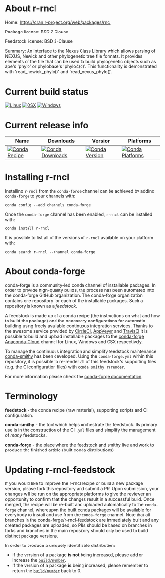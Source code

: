 About r-rncl
============

Home: https://cran.r-project.org/web/packages/rncl

Package license: BSD 2 Clause

Feedstock license: BSD 3-Clause

Summary: An interface to the Nexus Class Library which allows parsing of NEXUS, Newick and other phylogenetic tree file formats. It provides elements of the file that can be used to build phylogenetic objects such as ape's 'phylo' or phylobase's 'phylo4(d)'. This functionality is demonstrated with 'read_newick_phylo()' and 'read_nexus_phylo()'.



Current build status
====================

[![Linux](https://img.shields.io/circleci/project/github/conda-forge/r-rncl-feedstock/master.svg?label=Linux)](https://circleci.com/gh/conda-forge/r-rncl-feedstock)
[![OSX](https://img.shields.io/travis/conda-forge/r-rncl-feedstock/master.svg?label=macOS)](https://travis-ci.org/conda-forge/r-rncl-feedstock)
[![Windows](https://img.shields.io/appveyor/ci/conda-forge/r-rncl-feedstock/master.svg?label=Windows)](https://ci.appveyor.com/project/conda-forge/r-rncl-feedstock/branch/master)

Current release info
====================

| Name | Downloads | Version | Platforms |
| --- | --- | --- | --- |
| [![Conda Recipe](https://img.shields.io/badge/recipe-r--rncl-green.svg)](https://anaconda.org/conda-forge/r-rncl) | [![Conda Downloads](https://img.shields.io/conda/dn/conda-forge/r-rncl.svg)](https://anaconda.org/conda-forge/r-rncl) | [![Conda Version](https://img.shields.io/conda/vn/conda-forge/r-rncl.svg)](https://anaconda.org/conda-forge/r-rncl) | [![Conda Platforms](https://img.shields.io/conda/pn/conda-forge/r-rncl.svg)](https://anaconda.org/conda-forge/r-rncl) |

Installing r-rncl
=================

Installing `r-rncl` from the `conda-forge` channel can be achieved by adding `conda-forge` to your channels with:

```
conda config --add channels conda-forge
```

Once the `conda-forge` channel has been enabled, `r-rncl` can be installed with:

```
conda install r-rncl
```

It is possible to list all of the versions of `r-rncl` available on your platform with:

```
conda search r-rncl --channel conda-forge
```


About conda-forge
=================

conda-forge is a community-led conda channel of installable packages.
In order to provide high-quality builds, the process has been automated into the
conda-forge GitHub organization. The conda-forge organization contains one repository
for each of the installable packages. Such a repository is known as a *feedstock*.

A feedstock is made up of a conda recipe (the instructions on what and how to build
the package) and the necessary configurations for automatic building using freely
available continuous integration services. Thanks to the awesome service provided by
[CircleCI](https://circleci.com/), [AppVeyor](https://www.appveyor.com/)
and [TravisCI](https://travis-ci.org/) it is possible to build and upload installable
packages to the [conda-forge](https://anaconda.org/conda-forge)
[Anaconda-Cloud](https://anaconda.org/) channel for Linux, Windows and OSX respectively.

To manage the continuous integration and simplify feedstock maintenance
[conda-smithy](https://github.com/conda-forge/conda-smithy) has been developed.
Using the ``conda-forge.yml`` within this repository, it is possible to re-render all of
this feedstock's supporting files (e.g. the CI configuration files) with ``conda smithy rerender``.

For more information please check the [conda-forge documentation](https://conda-forge.org/docs/).

Terminology
===========

**feedstock** - the conda recipe (raw material), supporting scripts and CI configuration.

**conda-smithy** - the tool which helps orchestrate the feedstock.
                   Its primary use is in the construction of the CI ``.yml`` files
                   and simplify the management of *many* feedstocks.

**conda-forge** - the place where the feedstock and smithy live and work to
                  produce the finished article (built conda distributions)


Updating r-rncl-feedstock
=========================

If you would like to improve the r-rncl recipe or build a new
package version, please fork this repository and submit a PR. Upon submission,
your changes will be run on the appropriate platforms to give the reviewer an
opportunity to confirm that the changes result in a successful build. Once
merged, the recipe will be re-built and uploaded automatically to the
`conda-forge` channel, whereupon the built conda packages will be available for
everybody to install and use from the `conda-forge` channel.
Note that all branches in the conda-forge/r-rncl-feedstock are
immediately built and any created packages are uploaded, so PRs should be based
on branches in forks and branches in the main repository should only be used to
build distinct package versions.

In order to produce a uniquely identifiable distribution:
 * If the version of a package **is not** being increased, please add or increase
   the [``build/number``](https://conda.io/docs/user-guide/tasks/build-packages/define-metadata.html#build-number-and-string).
 * If the version of a package **is** being increased, please remember to return
   the [``build/number``](https://conda.io/docs/user-guide/tasks/build-packages/define-metadata.html#build-number-and-string)
   back to 0.
